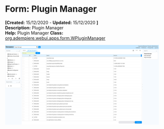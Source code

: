 # Form: Plugin Manager

**[Created:** 15/12/2020 - **Updated:** 15/12/2020 **]**  
**Description:** Plugin Manager  
**Help:** Plugin Manager
**Class:** [org.adempiere.webui.apps.form.WPluginManager](https://jenkins.idempiere.org/job/iDempiere12Daily/ws/org.idempiere.javadoc/API/org/adempiere/webui/apps/form/WPluginManager.html)

![](/img/docs/manual/PluginManager-Form_iDempiere_v12.0.0.png)

